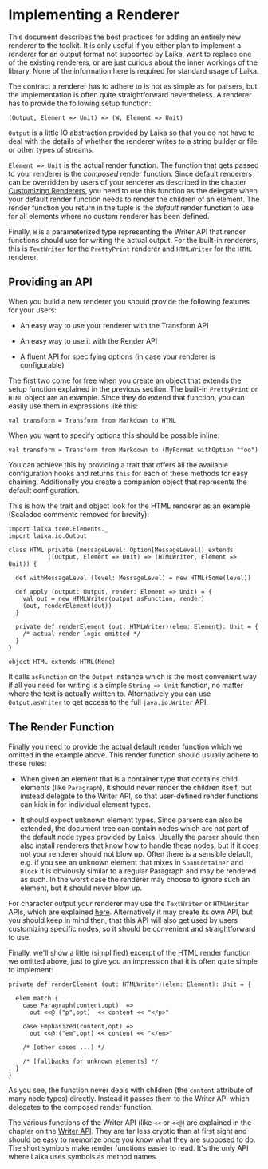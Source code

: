 
Implementing a Renderer
=======================

This document describes the best practices for adding an entirely new renderer to the toolkit.
It is only useful if you either plan to implement a renderer for an output format not
supported by Laika, want to replace one of the existing renderers, or are just
curious about the inner workings of the library. None of the information here is required
for standard usage of Laika.

The contract a renderer has to adhere to is not as simple as for parsers, but the implementation
is often quite straightforward nevertheless. A renderer has to provide the following setup function:

    (Output, Element => Unit) => (W, Element => Unit)
    
`Output` is a little IO abstraction provided by Laika so that you do not have to
deal with the details of whether the renderer writes to a string builder or file or other 
types of streams.

`Element => Unit` is the actual render function. The function that gets passed to your
renderer is the *composed* render function. Since default renderers can be overridden by users
of your renderer
as described in the chapter [Customizing Renderers], you need to use this function
as the delegate when your default render function needs to render the children of
an element. The render function you return in the tuple is the *default* render function
to use for all elements where no custom renderer has been defined. 

Finally, `W` is a parameterized type representing the Writer API that render functions
should use for writing the actual output. For the built-in renderers, this is `TextWriter`
for the `PrettyPrint` renderer and `HTMLWriter` for the `HTML` renderer.


[Customizing Renderers]: customize.html



Providing an API
----------------

When you build a new renderer you should provide the following features for your users:

* An easy way to use your renderer with the Transform API

* An easy way to use it with the Render API

* A fluent API for specifying options (in case your renderer is configurable)

The first two come for free when you create an object that extends the setup function
explained in the previous section.
The built-in `PrettyPrint` or `HTML` object are an example. Since they do extend that function,
you can easily use them in expressions like this:

    val transform = Transform from Markdown to HTML
    
When you want to specify options this should be possible inline:

    val transform = Transform from Markdown to (MyFormat withOption "foo")

You can achieve this by providing a trait that offers all the available configuration
hooks and returns `this` for each of these methods for easy chaining. Additionally
you create a companion object that represents the default configuration.

This is how the trait and object look for the HTML renderer as an example (Scaladoc
comments removed for brevity):

    import laika.tree.Elements._
    import laika.io.Output
    
    class HTML private (messageLevel: Option[MessageLevel]) extends 
               ((Output, Element => Unit) => (HTMLWriter, Element => Unit)) {
     
      def withMessageLevel (level: MessageLevel) = new HTML(Some(level))
      
      def apply (output: Output, render: Element => Unit) = {
        val out = new HTMLWriter(output asFunction, render)  
        (out, renderElement(out))
      }
    
      private def renderElement (out: HTMLWriter)(elem: Element): Unit = {
        /* actual render logic omitted */
      } 
    }
    
    object HTML extends HTML(None)

It calls `asFunction` on the `Output` instance which is the most convenient way
if all you need for writing is a simple `String => Unit` function, no matter
where the text is actually written to. Alternatively you can use
`Output.asWriter` to get access to the full `java.io.Writer` API.



The Render Function
-------------------

Finally you need to provide the actual default render function which we omitted in the example
above. This render function should usually adhere to these rules:

* When given an element that is a container type that contains child elements (like `Paragraph`), it should never
  render the children itself, but instead delegate to the Writer API, so that user-defined
  render functions can kick in for individual element types.
  
* It should expect unknown element types. Since parsers can also be extended, the document tree
  can contain nodes which are not part of the default node types provided by Laika. Usually the parser
  should then also install renderers that know how to handle these nodes, but if it does not your
  renderer should not blow up. Often there is a sensible default, e.g. if you see an unknown
  element that mixes in `SpanContainer` and `Block` it is obviously similar to a regular
  Paragraph and may be rendered as such. In the worst case the renderer may choose to ignore
  such an element, but it should never blow up.
  
For character output your renderer may use the `TextWriter` or `HTMLWriter` APIs, which are
explained [here][Writer API]. Alternatively it may create its own API, but you should keep in mind
then, that this API will also get used by users customizing specific nodes, so it should be
convenient and straightforward to use.

Finally, we'll show a little (simplified) excerpt of the HTML render function we omitted above, just to
give you an impression that it is often quite simple to implement:

    private def renderElement (out: HTMLWriter)(elem: Element): Unit = {
    
      elem match {
        case Paragraph(content,opt)  => 
          out <<@ ("p",opt)  << content << "</p>"  
        
        case Emphasized(content,opt) => 
          out <<@ ("em",opt) << content << "</em>" 
        
        /* [other cases ...] */
        
        /* [fallbacks for unknown elements] */
      }   
    }
    
As you see, the function never deals with children (the `content` attribute of many node
types) directly. Instead it passes them to the Writer API which delegates to the composed
render function.

The various functions of the Writer API (like `<<` or `<<@`) are explained in the chapter
on the [Writer API]. They are far less cryptic than at first sight and should be easy
to memorize once you know what they are supposed to do. The short symbols make render
functions easier to read. It's the only API where Laika uses symbols as method names.


[Writer API]: customize.html#writer
  
  
  
  
  
  



